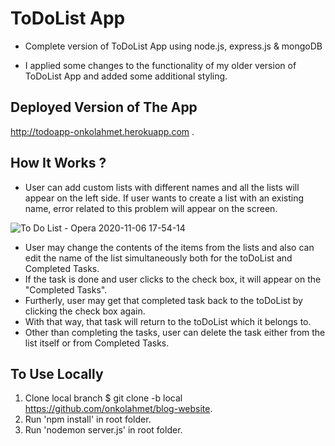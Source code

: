 # ToDoList App
- Complete version of ToDoList App using node.js, express.js &amp; mongoDB

- I applied some changes to the functionality of  my older version of ToDoList App and added some additional styling.

## Deployed Version of The App
http://todoapp-onkolahmet.herokuapp.com .


## How It Works ?
- User can add custom lists with different names and all the lists will appear on the left side. If user wants to create a list with an existing name, error related to this    problem will appear on the screen.


![To Do List - Opera 2020-11-06 17-54-14](https://user-images.githubusercontent.com/62245004/98380603-d5700a80-2059-11eb-821f-a0bb402a108f.gif)



- User may change the contents of the items from the lists and also can edit the name of the list simultaneously both for the toDoList and Completed Tasks.
- If the task is done and user clicks to the check box, it will appear on the "Completed Tasks". 
- Furtherly, user may get that completed task back to the toDoList by clicking the check box again. 
- With that way, that task will return to the toDoList which it belongs to. 
- Other than completing the tasks, user can delete the task either from the list itself or from Completed Tasks.

## To Use Locally
1. Clone local branch $ git clone -b local https://github.com/onkolahmet/blog-website.
2. Run 'npm install' in root folder.
3. Run 'nodemon server.js' in root folder.




